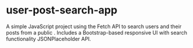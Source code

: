 # user-post-search-app
A simple JavaScript project using the Fetch API to search users and their posts from a public . Includes a Bootstrap-based responsive UI with search functionality JSONPlaceholder API.
